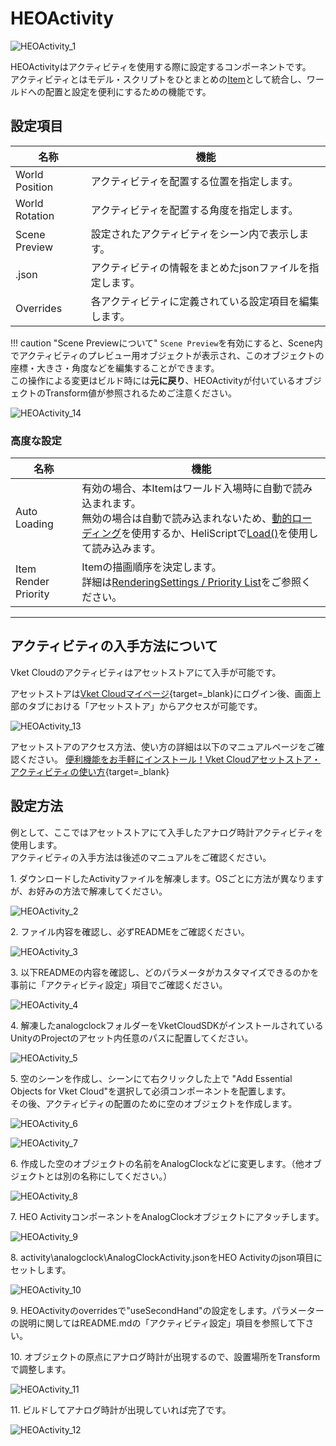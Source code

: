 # HEOActivity

![HEOActivity_1](img/HEOActivity_1.jpg)

HEOActivityはアクティビティを使用する際に設定するコンポーネントです。<br>
アクティビティとはモデル・スクリプトをひとまとめの[Item](../hs/hs_overview.md#item)として統合し、ワールドへの配置と設定を便利にするための機能です。

## 設定項目

| 名称 | 機能 |
| ---- | ---- |
| World Position | アクティビティを配置する位置を指定します。 |
| World Rotation | アクティビティを配置する角度を指定します。 |
| Scene Preview | 設定されたアクティビティをシーン内で表示します。|
| .json | アクティビティの情報をまとめたjsonファイルを指定します。|
| Overrides | 各アクティビティに定義されている設定項目を編集します。 |

!!! caution "Scene Previewについて"
    `Scene Preview`を有効にすると、Scene内でアクティビティのプレビュー用オブジェクトが表示され、このオブジェクトの座標・大きさ・角度などを編集することができます。<br>
    この操作による変更はビルド時には**元に戻り**、HEOActivityが付いているオブジェクトのTransform値が参照されるためご注意ください。

![HEOActivity_14](img/HEOActivity_14.jpg)

### 高度な設定

| 名称 | 機能 |
| ---- | ---- |
| Auto Loading | 有効の場合、本Itemはワールド入場時に自動で読み込まれます。<br>無効の場合は自動で読み込まれないため、[動的ローディング](HEOField.md)を使用するか、HeliScriptで[Load()](../hs/hs_class_item.md#load)を使用して読み込みます。|
| Item Render Priority | Itemの描画順序を決定します。<br>詳細は[RenderingSettings / Priority List](../VketCloudSettings/RenderingSettings.md)をご参照ください。 |

---

## アクティビティの入手方法について

Vket Cloudのアクティビティはアセットストアにて入手が可能です。<br>

アセットストアは[Vket Cloudマイページ](https://cloud.vket.com/){target=_blank}にログイン後、画面上部のタブにおける「アセットストア」からアクセスが可能です。

![HEOActivity_13](img/HEOActivity_13.jpg)

アセットストアのアクセス方法、使い方の詳細は以下のマニュアルページをご確認ください。
[便利機能をお手軽にインストール！Vket Cloudアセットストア・アクティビティの使い方](https://magazine.vket.com/n/n7d554dbeb552){target=_blank}

## 設定方法

例として、ここではアセットストアにて入手したアナログ時計アクティビティを使用します。<br>
アクティビティの入手方法は後述のマニュアルをご確認ください。

1\. ダウンロードしたActivityファイルを解凍します。OSごとに方法が異なりますが、お好みの方法で解凍してください。

![HEOActivity_2](img/HEOActivity_2.jpg)

2\. ファイル内容を確認し、必ずREADMEをご確認ください。

![HEOActivity_3](img/HEOActivity_3.jpg)

3\. 以下READMEの内容を確認し、どのパラメータがカスタマイズできるのかを事前に「アクティビティ設定」項目でご確認ください。

![HEOActivity_4](img/HEOActivity_4_ja.jpg)

4\. 解凍したanalogclockフォルダーをVketCloudSDKがインストールされているUnityのProjectのアセット内任意のパスに配置してください。

![HEOActivity_5](img/HEOActivity_5.jpg)

5\. 空のシーンを作成し、シーンにて右クリックした上で "Add Essential Objects for Vket Cloud"を選択して必須コンポーネントを配置します。<br>その後、アクティビティの配置のために空のオブジェクトを作成します。

![HEOActivity_6](img/HEOActivity_6.jpg)

![HEOActivity_7](img/HEOActivity_7.jpg)

6\. 作成した空のオブジェクトの名前をAnalogClockなどに変更します。（他オブジェクトとは別の名称にしてください。）

![HEOActivity_8](img/HEOActivity_8.jpg)

7\. HEO ActivityコンポーネントをAnalogClockオブジェクトにアタッチします。

![HEOActivity_9](img/HEOActivity_9.jpg)

8\. activity\analogclock\AnalogClockActivity.jsonをHEO Activityのjson項目にセットします。

![HEOActivity_10](img/HEOActivity_10.jpg)

9\. HEOActivityのoverridesで"useSecondHand"の設定をします。パラメーターの説明に関してはREADME.mdの「アクティビティ設定」項目を参照して下さい。

10\. オブジェクトの原点にアナログ時計が出現するので、設置場所をTransformで調整します。

![HEOActivity_11](img/HEOActivity_11.jpg)

11\. ビルドしてアナログ時計が出現していれば完了です。

![HEOActivity_12](img/HEOActivity_12.jpg)
